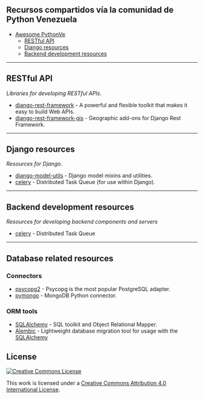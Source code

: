 ## Recursos compartidos vía la comunidad de Python Venezuela

- [Awesome PythonVe](#awesome-python-ve)
    - [RESTful API](#restful-api)
    - [Django resources](#django-resources)
    - [Backend development resources](#backend-resources)

- - -

## RESTful API

*Libraries for developing RESTful APIs.*
* [django-rest-framework](http://www.django-rest-framework.org/) - A powerful and flexible toolkit that makes it easy to build Web APIs.
* [django-rest-framework-gis](https://github.com/djangonauts/django-rest-framework-gis) - Geographic add-ons for Django Rest Framework.


- - -

## Django resources

*Resources for Django.*
* [django-model-utils](https://django-model-utils.readthedocs.org/en/latest/) - Django model mixins and utilities.
* [celery](http://celery.readthedocs.org/en/latest/django/first-steps-with-django.html) - Distributed Task Queue (for use within Django).

- - -

## Backend development resources

*Resources for developing backend components and servers*
* [celery](http://www.celeryproject.org/) - Distributed Task Queue

- - -

## Database related resources

### Connectors

* [psycopg2](http://initd.org/psycopg/) - Psycopg is the most popular PostgreSQL adapter.
* [pymongo](http://api.mongodb.org/python/current/) - MongoDB Python connector.

### ORM tools

* [SQLAlchemy][sqlalchemy] - SQL toolkit and Object Relational Mapper.
* [Alembic](http://alembic.readthedocs.org/) - Lightweight database migration tool for usage with the [SQLAlchemy][sqlalchemy]

[sqlalchemy]: http://www.sqlalchemy.org/

## License

[![Creative Commons License](http://i.creativecommons.org/l/by/4.0/88x31.png)](http://creativecommons.org/licenses/by/4.0/)

This work is licensed under a [Creative Commons Attribution 4.0 International License](http://creativecommons.org/licenses/by/4.0/).
